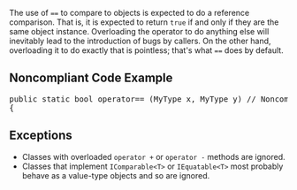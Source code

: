 The use of `==` to compare to objects is expected to do a reference comparison. That is, it is expected to return `true` if
and only if they are the same object instance. Overloading the operator to do anything else will inevitably lead to the introduction of bugs by
callers. On the other hand, overloading it to do exactly that is pointless; that's what `==` does by default.

## Noncompliant Code Example

<pre>
public static bool operator== (MyType x, MyType y) // Noncompliant
{
</pre>

## Exceptions

*   Classes with overloaded `operator +` or `operator -` methods are ignored.
*   Classes that implement `IComparable<T>` or `IEquatable<T>` most probably behave as a value-type objects and
      so are ignored.
